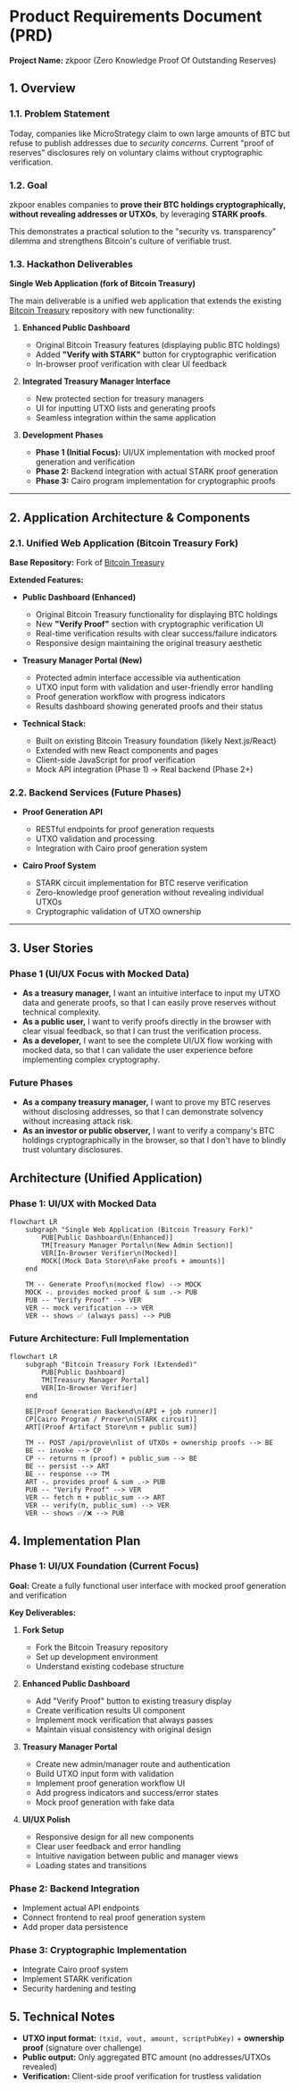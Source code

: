 # Product Requirements Document (PRD)

**Project Name:** zkpoor (Zero Knowledge Proof Of Outstanding Reserves)

## 1. Overview

### 1.1. Problem Statement

Today, companies like MicroStrategy claim to own large amounts of BTC but refuse to publish addresses due to *security concerns*. Current "proof of reserves" disclosures rely on voluntary claims without cryptographic verification.

### 1.2. Goal

zkpoor enables companies to **prove their BTC holdings cryptographically, without revealing addresses or UTXOs**, by leveraging **STARK proofs**.

This demonstrates a practical solution to the "security vs. transparency" dilemma and strengthens Bitcoin's culture of verifiable trust.

### 1.3. Hackathon Deliverables

**Single Web Application (fork of Bitcoin Treasury)**

The main deliverable is a unified web application that extends the existing [Bitcoin Treasury](https://github.com/block/bitcoin-treasury) repository with new functionality:

1. **Enhanced Public Dashboard**
   * Original Bitcoin Treasury features (displaying public BTC holdings)
   * Added **"Verify with STARK"** button for cryptographic verification
   * In-browser proof verification with clear UI feedback

2. **Integrated Treasury Manager Interface**
   * New protected section for treasury managers
   * UI for inputting UTXO lists and generating proofs
   * Seamless integration within the same application

3. **Development Phases**
   * **Phase 1 (Initial Focus):** UI/UX implementation with mocked proof generation and verification
   * **Phase 2:** Backend integration with actual STARK proof generation
   * **Phase 3:** Cairo program implementation for cryptographic proofs

---

## 2. Application Architecture & Components

### 2.1. Unified Web Application (Bitcoin Treasury Fork)

**Base Repository:** Fork of [Bitcoin Treasury](https://github.com/block/bitcoin-treasury)

**Extended Features:**

* **Public Dashboard (Enhanced)**
  * Original Bitcoin Treasury functionality for displaying BTC holdings
  * New **"Verify Proof"** section with cryptographic verification UI
  * Real-time verification results with clear success/failure indicators
  * Responsive design maintaining the original treasury aesthetic

* **Treasury Manager Portal (New)**
  * Protected admin interface accessible via authentication
  * UTXO input form with validation and user-friendly error handling
  * Proof generation workflow with progress indicators
  * Results dashboard showing generated proofs and their status

* **Technical Stack:**
  * Built on existing Bitcoin Treasury foundation (likely Next.js/React)
  * Extended with new React components and pages
  * Client-side JavaScript for proof verification
  * Mock API integration (Phase 1) → Real backend (Phase 2+)

### 2.2. Backend Services (Future Phases)

* **Proof Generation API**
  * RESTful endpoints for proof generation requests
  * UTXO validation and processing
  * Integration with Cairo proof generation system

* **Cairo Proof System**
  * STARK circuit implementation for BTC reserve verification
  * Zero-knowledge proof generation without revealing individual UTXOs
  * Cryptographic validation of UTXO ownership

---

## 3. User Stories

### Phase 1 (UI/UX Focus with Mocked Data)
* **As a treasury manager,** I want an intuitive interface to input my UTXO data and generate proofs, so that I can easily prove reserves without technical complexity.
* **As a public user,** I want to verify proofs directly in the browser with clear visual feedback, so that I can trust the verification process.
* **As a developer,** I want to see the complete UI/UX flow working with mocked data, so that I can validate the user experience before implementing complex cryptography.

### Future Phases
* **As a company treasury manager,** I want to prove my BTC reserves without disclosing addresses, so that I can demonstrate solvency without increasing attack risk.
* **As an investor or public observer,** I want to verify a company's BTC holdings cryptographically in the browser, so that I don't have to blindly trust voluntary disclosures.
  
## Architecture (Unified Application)

### Phase 1: UI/UX with Mocked Data
```mermaid
flowchart LR
    subgraph "Single Web Application (Bitcoin Treasury Fork)"
        PUB[Public Dashboard\n(Enhanced)]
        TM[Treasury Manager Portal\n(New Admin Section)]
        VER[In-Browser Verifier\n(Mocked)]
        MOCK[(Mock Data Store\nFake proofs + amounts)]
    end

    TM -- Generate Proof\n(mocked flow) --> MOCK
    MOCK -. provides mocked proof & sum .-> PUB
    PUB -- "Verify Proof" --> VER
    VER -- mock verification --> VER
    VER -- shows ✅ (always pass) --> PUB
```

### Future Architecture: Full Implementation
```mermaid
flowchart LR
    subgraph "Bitcoin Treasury Fork (Extended)"
        PUB[Public Dashboard]
        TM[Treasury Manager Portal]
        VER[In-Browser Verifier]
    end
    
    BE[Proof Generation Backend\n(API + job runner)]
    CP[Cairo Program / Prover\n(STARK circuit)]
    ART[(Proof Artifact Store\nπ + public sum)]

    TM -- POST /api/prove\nlist of UTXOs + ownership proofs --> BE
    BE -- invoke --> CP
    CP -- returns π (proof) + public_sum --> BE
    BE -- persist --> ART
    BE -- response --> TM
    ART -. provides proof & sum .-> PUB
    PUB -- "Verify Proof" --> VER
    VER -- fetch π + public_sum --> ART
    VER -- verify(π, public_sum) --> VER
    VER -- shows ✅/❌ --> PUB
```

## 4. Implementation Plan

### Phase 1: UI/UX Foundation (Current Focus)
**Goal:** Create a fully functional user interface with mocked proof generation and verification

**Key Deliverables:**
1. **Fork Setup**
   * Fork the Bitcoin Treasury repository
   * Set up development environment
   * Understand existing codebase structure

2. **Enhanced Public Dashboard**
   * Add "Verify Proof" button to existing treasury display
   * Create verification results UI component
   * Implement mock verification that always passes
   * Maintain visual consistency with original design

3. **Treasury Manager Portal**
   * Create new admin/manager route and authentication
   * Build UTXO input form with validation
   * Implement proof generation workflow UI
   * Add progress indicators and success/error states
   * Mock proof generation with fake data

4. **UI/UX Polish**
   * Responsive design for all new components
   * Clear user feedback and error handling
   * Intuitive navigation between public and manager views
   * Loading states and transitions

### Phase 2: Backend Integration
* Implement actual API endpoints
* Connect frontend to real proof generation system
* Add proper data persistence

### Phase 3: Cryptographic Implementation
* Integrate Cairo proof system
* Implement STARK verification
* Security hardening and testing

## 5. Technical Notes

* **UTXO input format:** `(txid, vout, amount, scriptPubKey)` + **ownership proof** (signature over challenge)
* **Public output:** Only aggregated BTC amount (no addresses/UTXOs revealed)
* **Verification:** Client-side proof verification for trustless validation